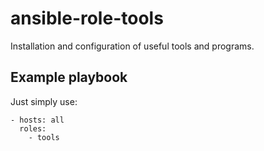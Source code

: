  ansible-role-tools
====================

Installation and configuration of useful tools and programs.

 Example playbook
------------------

Just simply use:

```
- hosts: all
  roles:
    - tools
```

